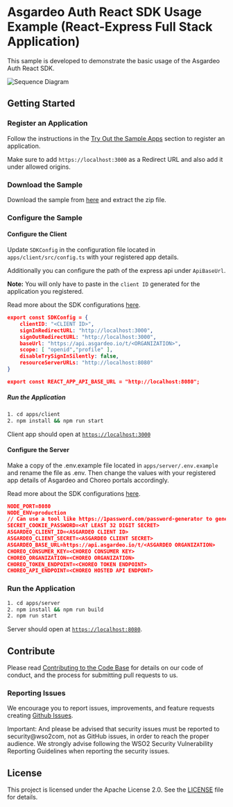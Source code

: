 # Asgardeo Auth React SDK Usage Example (React-Express Full Stack Application)

This sample is developed to demonstrate the basic usage of the Asgardeo Auth React SDK.

![Sequence Diagram](https://github.com/asgardeo/asgardeo-auth-react-sdk/blob/main/samples/asgardeo-choreo-react-express/diagram.png?raw=true)

## Getting Started

### Register an Application

Follow the instructions in the [Try Out the Sample Apps](../../README.md#try-out-the-sample-apps) section to register an application.

Make sure to add `https://localhost:3000` as a Redirect URL and also add it under allowed origins. 

### Download the Sample

Download the sample from [here](https://github.com/asgardeo/asgardeo-auth-react-sdk/releases/latest/download/asgardeo-choreo-react-express.zip) and extract the zip file.

### Configure the Sample

#### Configure the Client

Update `SDKConfig` in the configuration file located in `apps/client/src/config.ts` with your registered app details.

Additionally you can configure the path of the express api under `ApiBaseUrl`.

**Note:** You will only have to paste in the `client ID` generated for the application you registered.

Read more about the SDK configurations [here](../../README.md#authprovider).

```json
export const SDKConfig = {
    clientID: "<CLIENT ID>",
    signInRedirectURL: "http://localhost:3000",
    signOutRedirectURL: "http://localhost:3000",
    baseUrl: "https://api.asgardeo.io/t/<ORGANIZATION>",
    scope: [ "openid","profile" ],
    disableTrySignInSilently: false,
    resourceServerURLs: "http://localhost:8080"
}

export const REACT_APP_API_BASE_URL = "http://localhost:8080";

```

##### Run the Application

```bash
1. cd apps/client
2. npm install && npm run start
```
Client app should open at [`https://localhost:3000`](https://localhost:3000) 

#### Configure the Server

Make a copy of the .env.example file located in `apps/server/.env.example` and rename the file as .env. Then change the values with your registered app details of Asgardeo and Choreo portals accordingly.

Read more about the SDK configurations [here](../../README.md#authprovider).

```json
NODE_PORT=8080
NODE_ENV=production
// Can use a tool like https://1password.com/password-generator to generate the secret
SECRET_COOKIE_PASSWORD=<AT LEAST 32 DIGIT SECRET>
ASGARDEO_CLIENT_ID=<ASGARDEO CLIENT ID>
ASGARDEO_CLIENT_SECRET=<ASGARDEO CLIENT SECRET>
ASGARDEO_BASE_URL=https://api.asgardeo.io/t/<ASGARDEO ORGANIZATION>
CHOREO_CONSUMER_KEY=<CHOREO CONSUMER KEY>
CHOREO_ORGANIZATION=<CHOREO ORGANIZATION>
CHOREO_TOKEN_ENDPOINT=<CHOREO TOKEN ENDPOINT>
CHOREO_API_ENDPOINT=<CHOREO HOSTED API ENDPONT>
```

### Run the Application

```bash
1. cd apps/server
2. npm install && npm run build
2. npm run start
```
Server should open at [`https://localhost:8080`](https://localhost:8080).

## Contribute

Please read [Contributing to the Code Base](http://wso2.github.io/) for details on our code of conduct, and the process for submitting pull requests to us.

### Reporting Issues

We encourage you to report issues, improvements, and feature requests creating [Github Issues](https://github.com/asgardeo/asgardeo-auth-react-sdk/issues).

Important: And please be advised that security issues must be reported to security@wso2com, not as GitHub issues, in order to reach the proper audience. We strongly advise following the WSO2 Security Vulnerability Reporting Guidelines when reporting the security issues.

## License

This project is licensed under the Apache License 2.0. See the [LICENSE](../../LICENSE) file for details.
